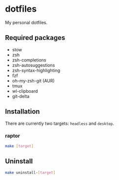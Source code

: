 # dotfiles

My personal dotfiles.

## Required packages

- stow
- zsh
- zsh-completions
- zsh-autosuggestions
- zsh-syntax-highlighting
- fzf
- oh-my-zsh-git (AUR)
- tmux
- wl-clipboard
- git-delta

## Installation

There are currently two targets: `headless` and `desktop`.

### raptor

```bash
make [target]
```

## Uninstall

```bash
make uninstall-[target]
```
